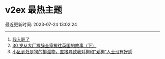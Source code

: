 # v2ex 最热主题

最近更新时间: 2023-07-24 13:02:24

--- 
1. [我入职了](https://www.v2ex.com/t/959084) 
2. [30 岁从大厂裸辞全家搬往英国的故事（下）](https://www.v2ex.com/t/959091) 
3. [小区到处是狗的排泄物，直接导致我对狗和“爱狗”人士没有好感](https://www.v2ex.com/t/959099) 
